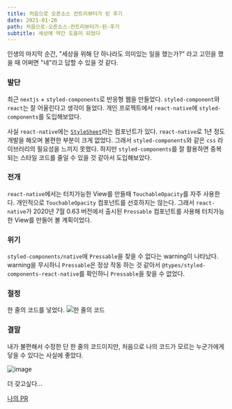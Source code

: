 ```yaml
---
title: 처음으로 오픈소스 컨트리뷰터가 된 후기
date: 2021-01-26
path: 처음으로-오픈소스-컨트리뷰터가-된-후기
subtitle: 세상에 약간 도움이 되었다
---
```


인생의 마지막 순간, "세상을 위해 단 하나라도 의미있는 일을 했는가?" 라고 고민을 했을 때 어쩌면 "네"라고 답할 수 있을 것 같다.


### 발단
최근 `nextjs` + `styled-components`로 반응형 웹을 만들었다. `styled-component`와 `react`는 잘 어울린다고 생각이 들었다. 개인 프로젝트에서 `react-native`에 `styled-components`를 도입해보았다.


사실 `react-native`에는 [`StyleSheet`](https://reactnative.dev/docs/stylesheet)라는 컴포넌트가 있다. `react-native`로 1년 정도 개발을 해오며 불편한 부분이 크게 없었다.  그래서 `styled-components`와 같은 `css` 라이브러리의 필요성을 느끼지 못했다. 하지만 `styled-components`를 잘 활용하면 중복되는 스타일 코드를 줄일 수 있을 것 같아서 도입해보았다.


### 전개

`react-native`에서는 터치가능한 View를 만들때 `TouchableOpacity`를 자주 사용한다. 개인적으로 `TouchableOpacity` 컴포넌트를 선호하지는 않는다. 그래서 `react-native`가 2020년 7월 0.63 버전에서 출시된 `Pressable` 컴포넌트를 사용해 터치가능한 View를 만들어 볼 계획이었다. 

### 위기

`styled-components/native`에 `Pressable`을 찾을 수 없다는 warning이 나타났다. warning을 무시하니 `Pressable`은 정상 작동 하는 것 같아서 `@types/styled-components-react-native`를 확인하니 `Pressable`을 찾을 수 없었다.

### 절정
한 줄의 코드를 넣었다. 
![한 줄의 코드](https://user-images.githubusercontent.com/62214433/105856701-dc8d3000-602c-11eb-9553-27b74cb5b645.png)


### 결말

내가 불편해서 수정한 단 한 줄의 코드이지만, 처음으로 나의 코드가 모르는 누군가에게 닿을 수 있다는 사실에 좋았다.

![image](https://user-images.githubusercontent.com/62214433/106006706-dc5a6680-60f8-11eb-9baf-c8f0ce34dbcc.png)

더 갖고싶다...


[나의 PR](https://github.com/DefinitelyTyped/DefinitelyTyped/pull/50791)